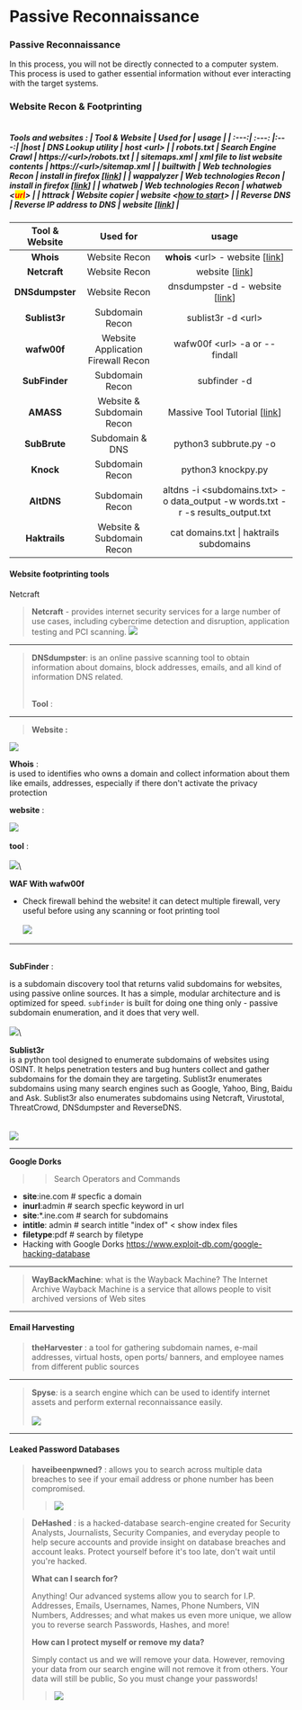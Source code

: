 # Passive Reconnaissance

### Passive Reconnaissance

In this process, you will not be directly connected to a computer system. This process is used to gather essential information without ever interacting with the target systems.


### Website Recon & Footprinting
 
<h5><p align="center">


\
Tools and websites  **:** 
| Tool & Website  | Used for |        usage        |
| :---:| :---: |:---:|
|**host** |  DNS Lookup utility |                 host \<url>     |
|     **robots.txt**           |       Search Engine Crawl        |  https://\<url>/robots.txt           |
|   **sitemaps.xml**            |     xml file to list website contents          |     https://\<url>/sitemap.xml        |
|         **builtwith**                |       Web technologies Recon    |      install in firefox \[[link](https://addons.mozilla.org/en-US/firefox/addon/builtwith/)\]            |
|           **wappalyzer**             |       Web technologies Recon    |   install in firefox \[[link](https://addons.mozilla.org/en-US/firefox/addon/builtwith/)\]              |
|                 **whatweb**       |       Web technologies Recon     |     whatweb \<<mark style="color:red;">url</mark>\>             |
|              **httrack**          |        Website copier   |     website <[how to start](https://www.httrack.com/html/step.html)>            |
|                 **Reverse DNS**       |      Reverse IP address to DNS     |     website [[link](https://mxtoolbox.com/ReverseLookup.aspx)]             |

 </p></h5>

| Tool & Website  | Used for |        usage        |
| :---: | :---: | :---: |
|         **Whois**               |     Website Recon          |       **whois** \<url>  - website \[[link](https://www.whois.com)]            |
|      **Netcraft**                |    Website Recon          |          website \[[link](https:\/\/www.netcraft.com/)\]     |
|        **DNSdumpster**          |    Website Recon         |       dnsdumpster -d <url> - website \[[link](https:\/\/dnsdumpster.com/)\]            |
|        **Sublist3r**            |    Subdomain Recon  |  sublist3r -d \<url>     |                                                                          |
|           **wafw00f**           |    Website Application Firewall Recon       |          wafw00f  \<url> -a or --findall          |
|      **SubFinder**              |   Subdomain Recon        |                                           subfinder -d <url>                                                            |
|          **AMASS**              |       Website & Subdomain Recon    |         Massive Tool Tutorial    \[[link](https://github.com/owasp-amass/amass/blob/master/doc/tutorial.md)\]                                             
|           **SubBrute**          |     Subdomain & DNS      |                  python3 subbrute.py <URL> -o <OUTPUT NAME>                                                                                                         |
|         **Knock**               |     Subdomain Recon      |                   python3  knockpy.py <URL>
|        **AltDNS**               |    Subdomain Recon       |                    altdns -i <subdomains.txt> -o data_output -w words.txt -r -s results_output.txt      |                                                          
|        **Haktrails**            |    Website & Subdomain Recon       |                 cat domains.txt \| haktrails subdomains |
                                                                                                              


#### Website footprinting tools

Netcraft

> **Netcraft** - provides internet security services for a large number of use cases, including cybercrime detection and disruption, application testing and PCI scanning.
 ![](<../../.gitbook/assets/Pasted image 20230415162847.png>)

***

> **DNSdumpster**:  is an online passive scanning tool to obtain information about domains, block addresses, emails, and all kind of information DNS related.
>
> \
> **Tool** :&#x20;

***

> **Website :**&#x20;

![](<../../.gitbook/assets/Pasted image 20230415200917.png>)



**Whois** :\
is used to identifies who owns a domain and collect information about them like emails, addresses, especially if there don't activate the privacy protection&#x20;

**website** :&#x20;

![](<../../.gitbook/assets/image (2).png>)\
\
**tool** : \
\
![](<../../.gitbook/assets/image (1).png>)\


**WAF With wafw00f**&#x20;

* Check firewall behind the website! it can detect multiple firewall, very useful before using any scanning or foot printing tool\
  \
  ![](<../../.gitbook/assets/Pasted image 20230415174242.png>)

***

\
**SubFinder** :

is a subdomain discovery tool that returns valid subdomains for websites, using passive online sources. It has a simple, modular architecture and is optimized for speed. `subfinder` is built for doing one thing only - passive subdomain enumeration, and it does that very well.\
\
![](../../.gitbook/assets/image.png)\


**Sublist3r**\
is a python tool designed to enumerate subdomains of websites using OSINT. It helps penetration testers and bug hunters collect and gather subdomains for the domain they are targeting. Sublist3r enumerates subdomains using many search engines such as Google, Yahoo, Bing, Baidu and Ask. Sublist3r also enumerates subdomains using Netcraft, Virustotal, ThreatCrowd, DNSdumpster and ReverseDNS.\
\
\
![](<../../.gitbook/assets/image (1) (1).png>)

***

**Google Dorks**

> > Search Operators and Commands

* **site**:ine.com # specfic a domain
* **inurl**:admin # search specfic keyword in url
* **site**:\*.ine.com # search for subdomains
* **intitle**: admin # search intitle "index of" < show index files
* **filetype**:pdf # search by filetype
* Hacking with Google Dorks https://www.exploit-db.com/google-hacking-database

***

> **WayBackMachine**:  what is the Wayback Machine? The Internet Archive Wayback Machine is a service that allows people to visit archived versions of Web sites
>
> >

***

#### Email Harvesting

> **theHarvester** : a tool for gathering subdomain names, e-mail addresses, virtual hosts, open ports/ banners, and employee names from different public sources
>
> >

***

> **Spyse**_:_ is a search engine which can be used to identify internet assets and perform external reconnaissance easily.\
> \
> ![](<../../.gitbook/assets/image (4).png>)

***

#### Leaked Password Databases

> **haveibeenpwned?**  :  allows you to search across multiple data breaches to see if your email address or phone number has been compromised.
>
> > ![](<../../.gitbook/assets/Pasted image 20230415202549.png>)

>
>
> **DeHashed** : is a hacked-database search-engine created for Security Analysts, Journalists, Security Companies, and everyday people to help secure accounts and provide insight on database breaches and account leaks. Protect yourself before it's too late, don't wait until you're hacked.
>
> **What can I search for?**
>
> Anything! Our advanced systems allow you to search for I.P. Addresses, Emails, Usernames, Names, Phone Numbers, VIN Numbers, Addresses; and what makes us even more unique, we allow you to reverse search Passwords, Hashes, and more!
>
> **How can I protect myself or remove my data?**
>
> Simply contact us and we will remove your data. However, removing your data from our search engine will not remove it from others. Your data will still be public, So you must change your passwords!
>
> > ![](<../../.gitbook/assets/Pasted image 20230415204314 (1).png>)
